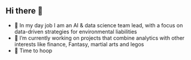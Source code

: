 ## Hi there 👋

- 💼 In my day job I am an AI & data science team lead, with a focus on data-driven strategies for environmental liabilities
- 🔭 I’m currently working on projects that combine analytics with other interests like finance, Fantasy, martial arts and legos
- 🏀 Time to hoop

<!--
**jawneller/jawneller** is a ✨ _special_ ✨ repository because its `README.md` (this file) appears on your GitHub profile.

Here are some ideas to get you started:

- 🔭 I’m currently working on ...
- 🌱 I’m currently learning ...
- 👯 I’m looking to collaborate on ...
- 🤔 I’m looking for help with ...
- 💬 Ask me about ...
- 📫 How to reach me: ...
- 😄 Pronouns: ...
- ⚡ Fun fact: ...
-->
